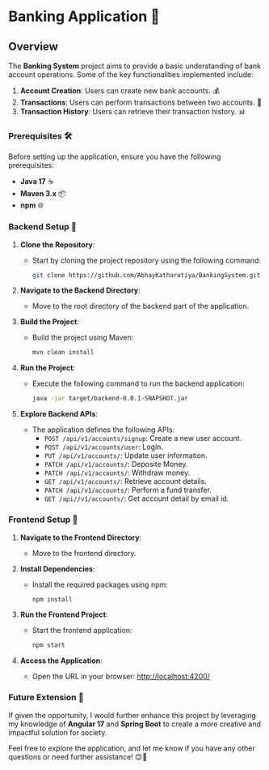 # Banking Application 🏦

## Overview

The **Banking System** project aims to provide a basic understanding of bank account operations. Some of the key functionalities implemented include:

1. **Account Creation**: Users can create new bank accounts. 💰
2. **Transactions**: Users can perform transactions between two accounts. 💸
3. **Transaction History**: Users can retrieve their transaction history. 📊

### Prerequisites 🛠️

Before setting up the application, ensure you have the following prerequisites:

- **Java 17** ☕
- **Maven 3.x** 📦
- **npm** 🌐

### Backend Setup 🚀

1. **Clone the Repository**:

   - Start by cloning the project repository using the following command:
     ```bash
     git clone https://github.com/AbhayKatharotiya/BankingSystem.git
     ```

2. **Navigate to the Backend Directory**:

   - Move to the root directory of the backend part of the application.

3. **Build the Project**:

   - Build the project using Maven:
     ```bash
     mvn clean install
     ```

4. **Run the Project**:

   - Execute the following command to run the backend application:
     ```bash
     java -jar target/backend-0.0.1-SNAPSHOT.jar
     ```

5. **Explore Backend APIs**:
   - The application defines the following APIs:
     - `POST /api/v1/accounts/signup`: Create a new user account.
     - `POST /api/v1/accounts/user`: Login.
     - `PUT /api/v1/accounts/`: Update user information.
     - `PATCH /api/v1/accounts/`: Deposite Money.
     - `PATCH /api/v1/accounts/`: Withdraw money.
     - `GET /api/v1/accounts/`: Retrieve account details.
     - `PATCH /api/v1/accounts/`: Perform a fund transfer.
     - `GET /api//v1/accounts/`: Get account detail by email id.

### Frontend Setup 🎨

1. **Navigate to the Frontend Directory**:

   - Move to the frontend directory.

2. **Install Dependencies**:

   - Install the required packages using npm:
     ```bash
     npm install
     ```

3. **Run the Frontend Project**:

   - Start the frontend application:
     ```bash
     npm start
     ```

4. **Access the Application**:
   - Open the URL in your browser: [http://localhost:4200/](http://localhost:4200/)

### Future Extension 🚀

If given the opportunity, I would further enhance this project by leveraging my knowledge of **Angular 17** and **Spring Boot** to create a more creative and impactful solution for society.

Feel free to explore the application, and let me know if you have any other questions or need further assistance! 😊🌟
